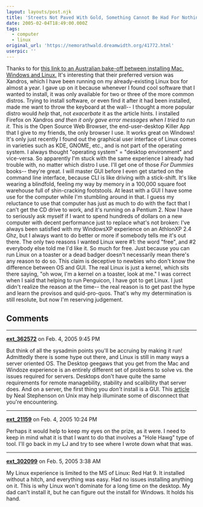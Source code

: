 ```yaml
---
layout: layouts/post.njk
title: 'Streets Not Paved With Gold, Something Cannot Be Had For Nothing'
date: 2005-02-04T18:49:00.000Z
tags:
  - computer
  - linux
original_url: 'https://nemorathwald.dreamwidth.org/41772.html'
userpic: ''
---
```

Thanks to for [this link to an Australian bake-off between installing Mac, Windows and Linux.](http://www.theinquirer.net/?article=21065) It's interesting that their preferred version was Xandros, which I have been running on my already-existing Linux box for almost a year. I gave up on it because whenever I found cool software that I wanted to install, it was only available for two or three of the more common distros. Trying to install software, or even find it after it had been installed, made me want to throw the keyboard at the wall-- I thought a more popular distro would _help_ that, not _exacerbate_ it as the article hints. I installed Firefox on Xandros _and then it only gave error messages when I tried to run it._ This is the Open Source Web Browser, the end-user-desktop Killer App that I give to my friends, the only browser I use. It works great on Windows! It's only just recently I found out the graphical user interface of Linux comes in varieties such as KDE, GNOME, etc., and is not part of the operating system. I always thought "operating system" = "desktop environment" and vice-versa. So apparently I'm stuck with the same experience I already had trouble with, no matter which distro I use. I'll get one of those _For Dummies_ books-- they're great. I will master GUI before I even get started on the command line interface, because CLI is like driving with a stick-shift. It's like wearing a blindfold, feeling my way by memory in a 100,000 square foot warehouse full of shin-cracking footstools. At least with a GUI I have some use for the computer while I'm stumbling around in that. I guess my reluctance to use that computer has just as much to do with the fact that I can't get the CD drive to work, and it's running on a Pentium 2. Now I have to seriously ask myself if I want to spend hundreds of dollars on a new computer with decent performance just to replace what's not broken: I've always been satisfied with my WindowsXP experience on an AthlonXP 2.4 Ghz, but I always want to do better or more if somebody tells me it's out there. The only two reasons I wanted Linux were #1: the word "free", and #2 everybody else told me I'd like it. So much for free. Just because you can run Linux on a toaster or a dead badger doesn't necessarily mean there's any reason to do so. This claim is deceptive to newbies who don't know the difference between OS and GUI. The real Linux is just a kernel, which sits there saying, "oh wow, I'm a kernel on a toaster, look at me." I was correct when I said that helping to run Penguicon, I have got to get Linux. I just didn't realize the reason at the time-- the real reason is to get past the hype and learn the provisos and quid-pro-quos. That's why my determination is still resolute, but now I'm reserving judgement.

## Comments

---

**[ext_362572](https://www.dreamwidth.org/users/ext_362572)** on Feb. 4, 2005 9:45 PM

But think of all the sysadmin points you'll be accruing by making it run! Admittedly there is some hype out there, and Linux is still in many ways a server oriented OS. The Desktop geegaws that you get from the Mac and Windoze experience is an entirely different set of problems to solve vs. the issues required for servers. Desktops don't have quite the same requirements for remote managebility, stability and scalibility that server does. And on a server, the first thing you _don't_ install is a GUI. This [article](http://www.team.net/mjb/hawg.html) by Neal Stephenson on Unix may help illuminate some of disconnect that you're encountering.

---

**[ext_21159](https://www.dreamwidth.org/users/ext_21159)** on Feb. 4, 2005 10:24 PM

Perhaps it would help to keep my eyes on the prize, as it were. I need to keep in mind what it is that I want to do that involves a "Hole Hawg" type of tool. I'll go back in my LJ and try to see where I wrote down what that was.

---

**[ext_302099](https://www.dreamwidth.org/users/ext_302099)** on Feb. 5, 2005 3:38 AM

My Linux experience is limited to the MS of Linux: Red Hat 9. It installed without a hitch, and everything was easy. Had no issues installing anything on it. This is why Linux won't dominate for a long time on the desktop. My dad can't install it, but he can figure out the install for Windows. It holds his hand.
